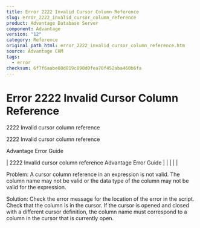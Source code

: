 ```yaml
---
title: Error 2222 Invalid Cursor Column Reference
slug: error_2222_invalid_cursor_column_reference
product: Advantage Database Server
component: Advantage
version: "12"
category: Reference
original_path_html: error_2222_invalid_cursor_column_reference.htm
source: Advantage CHM
tags:
  - error
checksum: 6f7f6aabe88d819c890d0fea70f452aba460b6fa
---
```


# Error 2222 Invalid Cursor Column Reference

2222 Invalid cursor column reference

2222 Invalid cursor column reference

Advantage Error Guide

| 2222 Invalid cursor column reference  Advantage Error Guide |  |  |  |  |

Problem: A cursor column reference in an expression is not valid. The column name may not be valid or the data type of the column may not be valid for the expression.

Solution: Check the error message for the location of the error in the script. Check that the column is in the cursor. If the cursor is opened and closed with a different cursor definition, the column name must correspond to a column in the cursor that is currently open.
